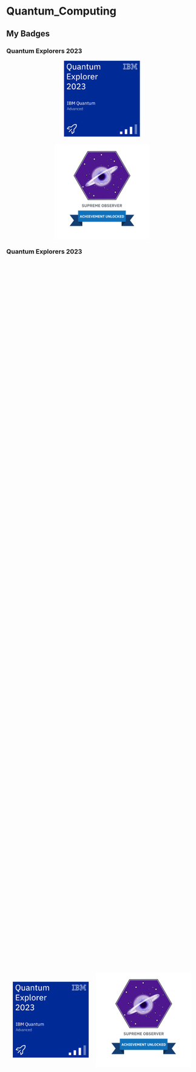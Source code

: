 # Quantum_Computing

## My Badges

### Quantum Explorers 2023
<div style="display: flex; flex-direction: column; align-items: center;">
    <img src="./_badges/quantum-explorer-2023-advanced.png" width="200" style="margin-bottom: 10px;">
    <img src="./_badges/badge_quantum_explorers_2023.png" width="250" style="margin-top: 10px;">
</div>

### Quantum Explorers 2023

<div style="display: flex; justify-content: center; align-items: center; height: 100vh;">
    <img src="./_badges/quantum-explorer-2023-advanced.png" width="200" style="margin-right: 10px;">
    <img src="./_badges/badge_quantum_explorers_2023.png" width="250" style="margin-left: 10px;">
</div>


### Quantum Explorers 2023

<div style="display: flex; justify-content: center; align-items: center; height: 100vh; flex-direction: column;">
    <img src="./_badges/quantum-explorer-2023-advanced.png" width="200" style="margin-bottom: 10px;">
    <img src="./_badges/badge_quantum_explorers_2023.png" width="250" style="margin-top: 10px;">
</div>

### Quantum Explorers 2023

<div style="display: flex; justify-content: center; align-items: center; height: 300px; position: relative;">
    <img src="./_badges/quantum-explorer-2023-advanced.png" width="200" style="position: absolute; top: 50%; transform: translateY(-50%); margin-right: 10px;">
    <img src="./_badges/badge_quantum_explorers_2023.png" width="250" style="position: absolute; top: 50%; transform: translateY(-50%); margin-left: 10px; left: 220px;">
</div>

### Quantum Explorers 2023

<div style="display: flex; justify-content: center; align-items: flex-start; height: 100px;">
    <img src="./_badges/quantum-explorer-2023-advanced.png" width="200" style="margin-right: 10px;">
    <img src="./_badges/badge_quantum_explorers_2023.png" width="250" style="margin-left: 10px;">
</div>


### Summer School 2023
<div style="display: flex; flex-direction: column; align-items: center;">
    <img src="./_badges/qiskit-global-summer-school-2023-quantum-excellence.png" width="200">
</div>
